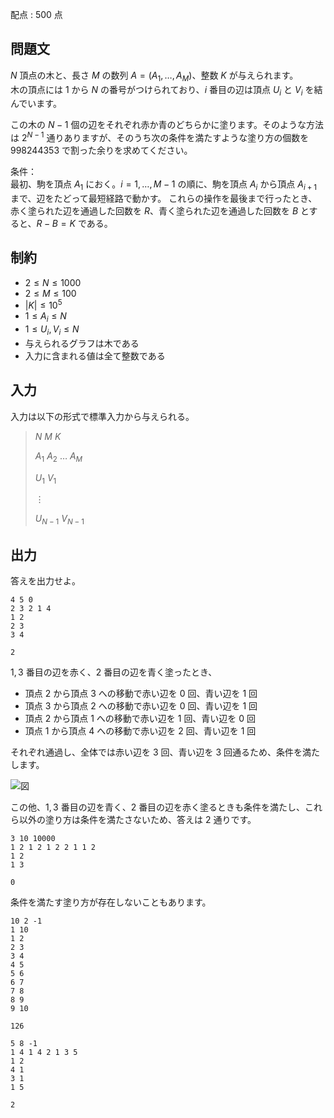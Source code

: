 配点 : $500$ 点

## 問題文

$N$ 頂点の木と、長さ $M$ の数列 $A=(A_1,\ldots,A_M)$、整数 $K$ が与えられます。<br>
木の頂点には $1$ から $N$ の番号がつけられており、$i$ 番目の辺は頂点 $U_i$ と $V_i$ を結んでいます。

この木の $N-1$ 個の辺をそれぞれ赤か青のどちらかに塗ります。そのような方法は $2^{N-1}$ 通りありますが、そのうち次の条件を満たすような塗り方の個数を $998244353$ で割った余りを求めてください。

条件：<br>
最初、駒を頂点 $A_1$ におく。$i=1,\ldots,M-1$ の順に、駒を頂点 $A_i$ から頂点 $A_{i+1}$ まで、辺をたどって最短経路で動かす。
これらの操作を最後まで行ったとき、赤く塗られた辺を通過した回数を $R$、青く塗られた辺を通過した回数を $B$ とすると、$R-B=K$ である。

## 制約

- $2 \leq N \leq 1000$
- $2 \leq M \leq 100$
- $|K| \leq 10^5$
- $1 \leq A_i \leq N$
- $1\leq U_i,V_i\leq N$
- 与えられるグラフは木である
- 入力に含まれる値は全て整数である

## 入力

入力は以下の形式で標準入力から与えられる。

> $N$ $M$ $K$
> 
> $A_1$ $A_2$ $\ldots$ $A_M$
> 
> $U_1$ $V_1$
> 
> $\vdots$
> 
> $U_{N-1}$ $V_{N-1}$

## 出力

答えを出力せよ。  

```input1
4 5 0
2 3 2 1 4
1 2
2 3
3 4
```

```output1
2
```

$1,3$ 番目の辺を赤く、$2$ 番目の辺を青く塗ったとき、

- 頂点 $2$ から頂点 $3$ への移動で赤い辺を $0$ 回、青い辺を $1$ 回
- 頂点 $3$ から頂点 $2$ への移動で赤い辺を $0$ 回、青い辺を $1$ 回
- 頂点 $2$ から頂点 $1$ への移動で赤い辺を $1$ 回、青い辺を $0$ 回
- 頂点 $1$ から頂点 $4$ への移動で赤い辺を $2$ 回、青い辺を $1$ 回

それぞれ通過し、全体では赤い辺を $3$ 回、青い辺を $3$ 回通るため、条件を満たします。

![図](https://img.atcoder.jp/ghi/f9b2b199fb6eedaca02e15ff556b72b1.png)

この他、$1,3$ 番目の辺を青く、$2$ 番目の辺を赤く塗るときも条件を満たし、これら以外の塗り方は条件を満たさないため、答えは $2$ 通りです。

```input2
3 10 10000
1 2 1 2 1 2 2 1 1 2
1 2
1 3
```

```output2
0
```

条件を満たす塗り方が存在しないこともあります。

```input3
10 2 -1
1 10
1 2
2 3
3 4
4 5
5 6
6 7
7 8
8 9
9 10
```

```output3
126
```

```input4
5 8 -1
1 4 1 4 2 1 3 5
1 2
4 1
3 1
1 5
```

```output4
2
```
